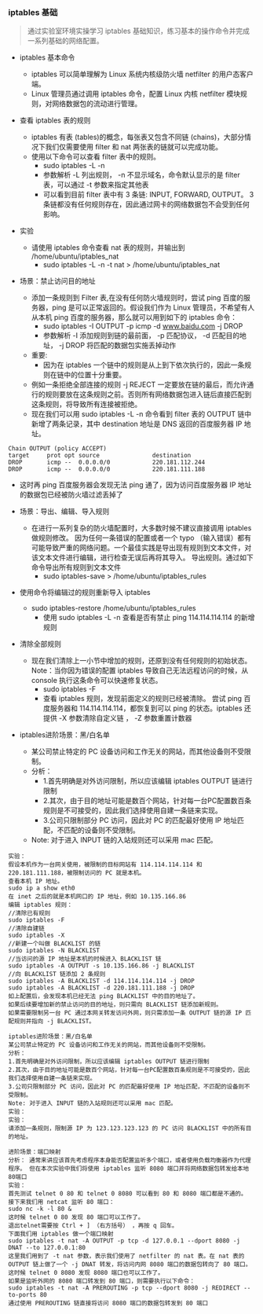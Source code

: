 ### iptables 基础

> 通过实验室环境实操学习 iptables 基础知识，练习基本的操作命令并完成一系列基础的网络配置。

* iptables 基本命令
  - iptables 可以简单理解为 Linux 系统内核级防火墙 netfilter 的用户态客户端。
  - Linux 管理员通过调用 iptables 命令，配置 Linux 内核 netfilter 模块规则，对网络数据包的流动进行管理。

* 查看 iptables 表的规则
  - iptables 有表 (tables)的概念，每张表又包含不同链 (chains)，大部分情况下我们仅需要使用 filter 和 nat 两张表的链就可以完成功能。
  - 使用以下命令可以查看 filter 表中的规则。
    - sudo iptables -L -n
    - 参数解析 -L 列出规则， -n 不显示域名，命令默认显示的是 filter 表，可以通过 -t 参数来指定其他表
    - 可以看到目前 filter 表中有 3 条链: INPUT, FORWARD, OUTPUT。 3 条链都没有任何规则存在，因此通过网卡的网络数据包不会受到任何影响。

* 实验
  - 请使用 iptables 命令查看 nat 表的规则，并输出到 /home/ubuntu/iptables_nat
    - sudo iptables -L -n -t nat > /home/ubuntu/iptables_nat

* 场景：禁止访问目的地址
  - 添加一条规则到 Filter 表,在没有任何防火墙规则时，尝试 ping 百度的服务器，ping 是可以正常返回的。假设我们作为 Linux 管理员，不希望有人从本机 ping 百度的服务器，那么就可以用到如下的 iptables 命令：
    - sudo iptables -I OUTPUT -p icmp -d www.baidu.com -j DROP
    - 参数解析 -I 添加规则到链的最前面， -p 匹配协议， -d 匹配目的地址， -j DROP 将匹配的数据包实施丢掉动作
  - 重要:
    - 因为在 iptables 一个链中的规则是从上到下依次执行的，因此一条规则在链中的位置十分重要。
  - 例如一条拒绝全部连接的规则 -j REJECT 一定要放在链的最后，而允许通行的规则要放在这条规则之前。否则所有网络数据包进入链后直接匹配到这条规则，将导致所有连接被拒绝。
  - 现在我们可以用 sudo iptables -L -n 命令看到 filter 表的 OUTPUT 链中新增了两条记录，其中 destination 地址是 DNS 返回的百度服务器 IP 地址。
  
```  
Chain OUTPUT (policy ACCEPT)
target     prot opt source               destination
DROP       icmp --  0.0.0.0/0            220.181.112.244
DROP       icmp --  0.0.0.0/0            220.181.111.188
```

* 这时再 ping 百度服务器会发现无法 ping 通了，因为访问百度服务器 IP 地址的数据包已经被防火墙过滤丢掉了


* 场景：导出、编辑、导入规则
  - 在进行一系列复杂的防火墙配置时，大多数时候不建议直接调用 iptables 做规则修改。 因为任何一条错误的配置或者一个 typo （输入错误）都有可能导致严重的网络问题。一个最佳实践是导出现有规则到文本文件，对该文本文件进行编辑，进行检查无误后再将其导入。
导出规则。通过如下命令导出所有规则到文本文件
    - sudo iptables-save > /home/ubuntu/iptables_rules

* 使用命令将编辑过的规则重新导入 iptables
  - sudo iptables-restore /home/ubuntu/iptables_rules
    - 使用 sudo iptables -L -n 查看是否有禁止 ping 114.114.114.114 的新增规则

* 清除全部规则
  - 现在我们清除上一小节中增加的规则，还原到没有任何规则的初始状态。Note：当你因为错误的配置 iptables 导致自己无法远程访问的时候，从 console 执行这条命令可以快速修复状态。
    - sudo iptables -F
    - 查看 iptables 规则，发现前面定义的规则已经被清除。
尝试 ping 百度服务器和 114.114.114.114，都恢复到可以 ping 的状态。iptables 还提供 -X 参数清除自定义链
， -Z 参数重置计数器


* iptables进阶场景：黑/白名单
  - 某公司禁止特定的 PC 设备访问和工作无关的网站，而其他设备则不受限制。
  - 分析：
    - 1.首先明确是对外访问限制，所以应该编辑 iptables OUTPUT 链进行限制
    - 2.其次，由于目的地址可能是数百个网站，针对每一台PC配置数百条规则是不可接受的，因此我们选择使用自建一条链来实现。
    - 3.公司只限制部分 PC 访问，因此对 PC 的匹配最好使用 IP 地址匹配，不匹配的设备则不受限制。
  - Note: 对于进入 INPUT 链的入站规则还可以采用 mac 匹配。

```
实验：
假设本机作为一台网关使用，被限制的目标网站有 114.114.114.114 和 220.181.111.188，被限制访问的 PC 就是本机。
查看本机 IP 地址。
sudo ip a show eth0
在 inet 之后的就是本机网口的 IP 地址，例如 10.135.166.86
编辑 iptables 规则：
//清除已有规则
sudo iptables -F
//清除自建链
sudo iptables -X
//新建一个叫做 BLACKLIST 的链
sudo iptables -N BLACKLIST
//当访问的源 IP 地址是本机的时候进入 BLACKLIST 链
sudo iptables -A OUTPUT -s 10.135.166.86 -j BLACKLIST
//向 BLACKLIST 链添加 2 条规则
sudo iptables -A BLACKLIST -d 114.114.114.114 -j DROP
sudo iptables -A BLACKLIST -d 220.181.111.188 -j DROP
如上配置后，会发现本机已经无法 ping BLACKLIST 中的目的地址了。
如果后续要增加新的禁止访问的目的地址，则只需向 BLACKLIST 链添加新规则。
如果需要限制另一台 PC 通过本网关转发访问外网，则只需添加一条 OUTPUT 链的源 IP 匹配规则并指向 -j BLACKLIST。
```


```
iptables进阶场景：黑/白名单
某公司禁止特定的 PC 设备访问和工作无关的网站，而其他设备则不受限制。
分析：
1.首先明确是对外访问限制，所以应该编辑 iptables OUTPUT 链进行限制
2.其次，由于目的地址可能是数百个网站，针对每一台PC配置数百条规则是不可接受的，因此我们选择使用自建一条链来实现。
3.公司只限制部分 PC 访问，因此对 PC 的匹配最好使用 IP 地址匹配，不匹配的设备则不受限制。
Note: 对于进入 INPUT 链的入站规则还可以采用 mac 匹配。
实验：
实验：
请添加一条规则，限制源 IP 为 123.123.123.123 的 PC 访问 BLACKLIST 中的所有目的地址。
```

```
进阶场景：端口映射
分析： 通常来讲应该首先考虑程序本身能否配置监听多个端口，或者使用负载均衡器作为代理程序。 但在本次实验中我们将使用 iptables 监听 8080 端口并将网络数据包转发给本地80端口
实验：
首先测试 telnet 0 80 和 telnet 0 8080 可以看到 80 和 8080 端口都是不通的。
接下来我们用 netcat 监听 80 端口：
sudo nc -k -l 80 &
这时候 telnet 0 80 发现 80 端口可以工作了。
退出telnet需要按 Ctrl + ] （右方括号） ，再按 q 回车。
下面我们用 iptables 做一个端口映射
sudo iptables -t nat -A OUTPUT -p tcp -d 127.0.0.1 --dport 8080 -j DNAT --to 127.0.0.1:80
这里我们用到了 -t nat 参数，表示我们使用了 netfilter 的 nat 表。在 nat 表的 OUTPUT 链上做了一个 -j DNAT 转发，将访问内网 8080 端口的数据包转向了 80 端口。
这时候 telnet 0 8080 发现 8080 端口也可以工作了。
如果是监听外网的 8080 端口转发到 80 端口，则需要执行以下命令：
sudo iptables -t nat -A PREROUTING -p tcp --dport 8080 -j REDIRECT --to-ports 80
通过使用 PREROUTING 链直接将访问 8080 端口的数据包转发到 80 端口
```



